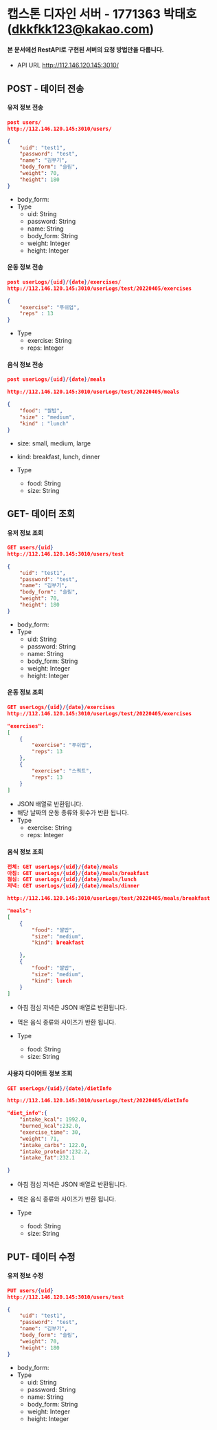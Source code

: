 # 캡스톤 디자인 서버 - 1771363 박태호 (dkkfkk123@kakao.com)

#### 본 문서에선 RestAPI로 구현된 서버의 요청 방법만을 다룹니다.

- API URL http://112.146.120.145:3010/



## POST - 데이터 전송

#### 유저 정보 전송

```json
post users/
http://112.146.120.145:3010/users/
```

```json
{
    "uid": "test1",
    "password": "test",
    "name": "김부기",
    "body_form": "슬림",
    "weight": 70,
    "height": 180
}
```

- body_form: 
- Type
  - uid: String 
  - password: String 
  - name: String 
  - body_form: String 
  - weight: Integer
  - height: Integer



#### 운동 정보 전송

```json
post userLogs/{uid}/{date}/exercises/
http://112.146.120.145:3010/userLogs/test/20220405/exercises
```

```json
{
	"exercise": "푸쉬업",
	"reps" : 13
}
```

- Type
  - exercise: String 
  - reps: Integer



#### 음식 정보 전송

```json
post userLogs/{uid}/{date}/meals

http://112.146.120.145:3010/userLogs/test/20220405/meals
```

```json
{
	"food": "쌀밥",
	"size" : "medium",
    "kind" : "lunch"
}
```

- size: small, medium, large
- kind: breakfast, lunch, dinner
- Type

  - food: String 
  - size: String




## GET- 데이터 조회

#### 유저 정보 조회

```json
GET users/{uid}
http://112.146.120.145:3010/users/test
```

```json
{
    "uid": "test1",
    "password": "test",
    "name": "김부기",
    "body_form": "슬림",
    "weight": 70,
    "height": 180
}
```

- body_form: 
- Type
  - uid: String 
  - password: String 
  - name: String 
  - body_form: String 
  - weight: Integer
  - height: Integer



#### 운동 정보 조회

```json
GET userLogs/{uid}/{date}/exercises
http://112.146.120.145:3010/userLogs/test/20220405/exercises
```

```json
"exercises":
[
    {
        "exercise": "푸쉬업",
        "reps": 13
    },
    {
        "exercise": "스쿼트",
        "reps": 13
    }
]
```

- JSON 배열로 반환됩니다.
- 해당 날짜의 운동 종류와 횟수가 반환 됩니다.
- Type
  - exercise: String 
  - reps: Integer



#### 음식 정보 조회

```json
전체: GET userLogs/{uid}/{date}/meals
아침: GET userLogs/{uid}/{date}/meals/breakfast
점심: GET userLogs/{uid}/{date}/meals/lunch
저녁: GET userLogs/{uid}/{date}/meals/dinner

http://112.146.120.145:3010/userLogs/test/20220405/meals/breakfast
```

```json
"meals":
[
    {
        "food": "쌀밥",
        "size": "medium",
        "kind": breakfast

    },
    {
        "food": "쌀밥",
        "size": "medium",
        "kind": lunch
    }
]
```

- 아침 점심 저녁은 JSON 배열로 반환됩니다.
- 먹은 음식 종류와 사이즈가 반환 됩니다.
- Type

  - food: String 
  - size: String



#### 사용자 다이어트 정보 조회

```json
GET userLogs/{uid}/{date}/dietInfo

http://112.146.120.145:3010/userLogs/test/20220405/dietInfo
```

```json
"diet_info":{
    "intake_kcal": 1992.0,
    "burned_kcal":232.0,
    "exercise_time": 30,
    "weight": 71,
    "intake_carbs": 122.0,
    "intake_protein":232.2,
    "intake_fat":232.1

}
```

- 아침 점심 저녁은 JSON 배열로 반환됩니다.
- 먹은 음식 종류와 사이즈가 반환 됩니다.
- Type

  - food: String 
  - size: String





## PUT- 데이터 수정

#### 유저 정보 수정

```json
PUT users/{uid}
http://112.146.120.145:3010/users/test
```

```json
{
    "uid": "test1",
    "password": "test",
    "name": "김부기",
    "body_form": "슬림",
    "weight": 70,
    "height": 180
}
```

- body_form: 
- Type
  - uid: String 
  - password: String 
  - name: String 
  - body_form: String 
  - weight: Integer
  - height: Integer



